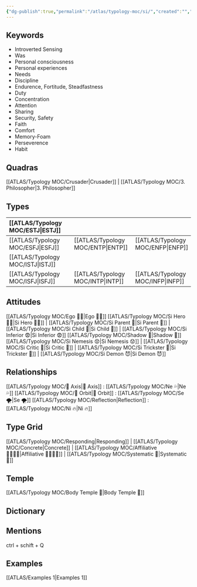 ```yaml
---
{"dg-publish":true,"permalink":"/atlas/typology-moc/si/","created":"","updated":""}
---
```



## Keywords
- Introverted Sensing
- Was
- Personal consciousness
- Personal experiences
- Needs
- Discipline
- Endurence, Fortitude, Steadfastness
- Duty
- Concentration
- Attention
- Sharing
- Security, Safety
- Faith
- Comfort
- Memory-Foam
- Perseverence
- Habit  

## Quadras
[[ATLAS/Typology MOC/Crusader\|Crusader]] | [[ATLAS/Typology MOC/3. Philosopher\|3. Philosopher]] 

## Types 

| [[ATLAS/Typology MOC/ESTJ\|ESTJ]]&nbsp; | |   | |
|:---------------|:-----------|:---------------|:---------------|
| [[ATLAS/Typology MOC/ESFJ\|ESFJ]]       |  | [[ATLAS/Typology MOC/ENTP\|ENTP]]&nbsp; | [[ATLAS/Typology MOC/ENFP\|ENFP]]       |
| [[ATLAS/Typology MOC/ISTJ\|ISTJ]]       |  |   |    |
| [[ATLAS/Typology MOC/ISFJ\|ISFJ]]&nbsp; |  |  [[ATLAS/Typology MOC/INTP\|INTP]]      | [[ATLAS/Typology MOC/INFP\|INFP]]       |  

## Attitudes
[[ATLAS/Typology MOC/Ego 🙋‍♂️\|Ego 🙋‍♂️]]
[[ATLAS/Typology MOC/Si Hero 🦸‍♂️\|Si Hero 🦸‍♂️]] | [[ATLAS/Typology MOC/Si Parent 🤨\|Si Parent 🤨]] | [[ATLAS/Typology MOC/Si Child 🧒\|Si Child 🧒]] | [[ATLAS/Typology MOC/Si Inferior 😨\|Si Inferior 😨]]
[[ATLAS/Typology MOC/Shadow 👤\|Shadow 👤]] 
[[ATLAS/Typology MOC/Si Nemesis 😟\|Si Nemesis 😟]] | [[ATLAS/Typology MOC/Si Critic 🤔\|Si Critic 🤔]] | [[ATLAS/Typology MOC/Si Trickster 🤡\|Si Trickster 🤡]] | [[ATLAS/Typology MOC/Si Demon 😈\|Si Demon 😈]]

## Relationships 
[[ATLAS/Typology MOC/🧲 Axis\|🧲 Axis]] : [[ATLAS/Typology MOC/Ne 💦\|Ne 💦]]
[[ATLAS/Typology MOC/🔄 Orbit\|🔄 Orbit]] : [[ATLAS/Typology MOC/Se 🌪️\|Se 🌪️]]
[[ATLAS/Typology MOC/Reflection\|Reflection]]  :[[ATLAS/Typology MOC/Ni 🔥\|Ni 🔥]] 

## Type Grid 
[[ATLAS/Typology MOC/Responding\|Responding]] | [[ATLAS/Typology MOC/Concrete\|Concrete]] | [[ATLAS/Typology MOC/Affiliative 👨‍👩‍👧‍👦\|Affiliative 👨‍👩‍👧‍👦]] | [[ATLAS/Typology MOC/Systematic 🔧\|Systematic 🔧]] 

## Temple 
[[ATLAS/Typology MOC/Body Temple 🌳\|Body Temple 🌳]]

## Dictionary


## Mentions 
ctrl + schift + Q

## Examples 
[[ATLAS/Examples 1\|Examples 1]] 
